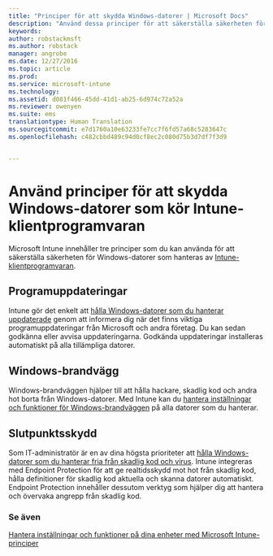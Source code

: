 ```yaml
---
title: "Principer för att skydda Windows-datorer | Microsoft Docs"
description: "Använd dessa principer för att säkerställa säkerheten för Windows-datorer när de hanteras av Intune-klientprogramvaran."
keywords: 
author: robstackmsft
ms.author: robstack
manager: angrobe
ms.date: 12/27/2016
ms.topic: article
ms.prod: 
ms.service: microsoft-intune
ms.technology: 
ms.assetid: d081f466-45dd-41d1-ab25-6d974c72a52a
ms.reviewer: owenyen
ms.suite: ems
translationtype: Human Translation
ms.sourcegitcommit: e7d1760a10e63233fe7cc7f6fd57a68c5283647c
ms.openlocfilehash: c482cbbd489c94d0cf8ec2c080d75b3d7df7f3d9


---
```


# <a name="use-policies-to-help-protect-windows-pcs-that-run-the-intune-client-software"></a>Använd principer för att skydda Windows-datorer som kör Intune-klientprogramvaran

Microsoft Intune innehåller tre principer som du kan använda för att säkerställa säkerheten för Windows-datorer som hanteras av [Intune-klientprogramvaran](manage-windows-pcs-with-microsoft-intune.md).


## <a name="software-updates"></a>Programuppdateringar

Intune gör det enkelt att [hålla Windows-datorer som du hanterar uppdaterade](keep-windows-pcs-up-to-date-with-software-updates-in-microsoft-intune.md) genom att informera dig när det finns viktiga programuppdateringar från Microsoft och andra företag. Du kan sedan godkänna eller avvisa uppdateringarna. Godkända uppdateringar installeras automatiskt på alla tillämpliga datorer.

## <a name="windows-firewall"></a>Windows-brandvägg

Windows-brandväggen hjälper till att hålla hackare, skadlig kod och andra hot borta från Windows-datorer. Med Intune kan du [hantera inställningar och funktioner för Windows-brandväggen](help-protect-windows-pcs-using-windows-firewall-policies-in-microsoft-intune.md) på alla datorer som du hanterar.

## <a name="endpoint-protection"></a>Slutpunktsskydd

Som IT-administratör är en av dina högsta prioriteter att [hålla Windows-datorer som du hanterar fria från skadlig kod och virus](help-secure-windows-pcs-with-endpoint-protection-for-microsoft-intune.md). Intune integreras med Endpoint Protection för att ge realtidsskydd mot hot från skadlig kod, hålla definitioner för skadlig kod aktuella och skanna datorer automatiskt. Endpoint Protection innehåller dessutom verktyg som hjälper dig att hantera och övervaka angrepp från skadlig kod.



### <a name="see-also"></a>Se även
[Hantera inställningar och funktioner på dina enheter med Microsoft Intune-principer](manage-settings-and-features-on-your-devices-with-microsoft-intune-policies.md)



<!--HONumber=Dec16_HO5-->



